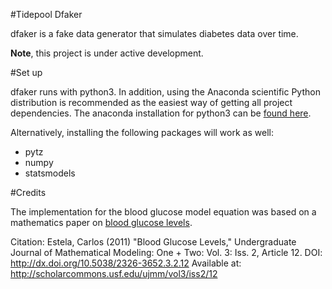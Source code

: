 #Tidepool Dfaker 

dfaker is a fake data generator that simulates diabetes data over time. 

**Note**, this project is under active development. 

#Set up

dfaker runs with python3. In addition, using the Anaconda scientific Python distribution is recommended as the easiest way of getting all project dependencies. 
The anaconda installation for python3 can be [found here](http://continuum.io/downloads#py34).

Alternatively, installing the following packages will work as well:
* pytz
* numpy
* statsmodels

#Credits

The implementation for the blood glucose model equation was based on a mathematics paper on [blood glucose levels](http://scholarcommons.usf.edu/cgi/viewcontent.cgi?article=4830&context=ujmm). 

Citation: 
Estela, Carlos (2011) "Blood Glucose Levels," Undergraduate Journal of Mathematical Modeling: One + Two: Vol. 3: Iss. 2, Article 12. 
DOI: http://dx.doi.org/10.5038/2326-3652.3.2.12 
Available at: http://scholarcommons.usf.edu/ujmm/vol3/iss2/12